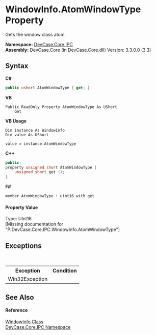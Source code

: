 # WindowInfo.AtomWindowType Property 
 

Gets the window class atom.

**Namespace:**&nbsp;<a href="N_DevCase_Core_IPC">DevCase.Core.IPC</a><br />**Assembly:**&nbsp;DevCase.Core (in DevCase.Core.dll) Version: 3.3.0.0 (3.3)

## Syntax

**C#**<br />
``` C#
public ushort AtomWindowType { get; }
```

**VB**<br />
``` VB
Public ReadOnly Property AtomWindowType As UShort
	Get
```

**VB Usage**<br />
``` VB Usage
Dim instance As WindowInfo
Dim value As UShort

value = instance.AtomWindowType

```

**C++**<br />
``` C++
public:
property unsigned short AtomWindowType {
	unsigned short get ();
}
```

**F#**<br />
``` F#
member AtomWindowType : uint16 with get

```


#### Property Value
Type: UInt16<br />\[Missing <value> documentation for "P:DevCase.Core.IPC.WindowInfo.AtomWindowType"\]

## Exceptions
&nbsp;<table><tr><th>Exception</th><th>Condition</th></tr><tr><td>Win32Exception</td><td /></tr></table>

## See Also


#### Reference
<a href="T_DevCase_Core_IPC_WindowInfo">WindowInfo Class</a><br /><a href="N_DevCase_Core_IPC">DevCase.Core.IPC Namespace</a><br />